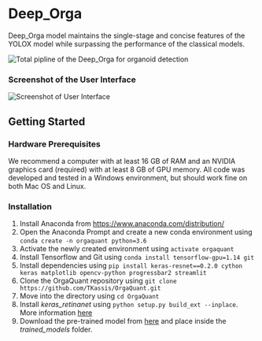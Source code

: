 # Deep_Orga
Deep_Orga model maintains the single-stage and concise features of the YOLOX model while surpassing the performance of the classical models.

![Total pipline of the Deep_Orga for organoid detection](https://github.com/sibet-lb/Deep_Orga/blob/main/Graphical%20Abstract.png)

### Screenshot of the User Interface
![Screenshot of User Interface](/readme_images/screenshot.jpg)

## Getting Started
### Hardware Prerequisites
We recommend a computer with at least 16 GB of RAM and an NVIDIA graphics card (required) with at least 8 GB of GPU memory.
All code was developed and tested in a Windows environment, but should work fine on both Mac OS and Linux.

### Installation
1. Install Anaconda from https://www.anaconda.com/distribution/
2. Open the Anaconda Prompt and create a new conda environment using `conda create -n orgaquant python=3.6`
3. Activate the newly created environment using `activate orgaquant`
4. Install Tensorflow and Git using `conda install tensorflow-gpu=1.14 git`
5. Install dependencies using `pip install keras-resnet==0.2.0 cython keras matplotlib opencv-python progressbar2 streamlit`
6. Clone the OrgaQuant repository using `git clone https://github.com/TKassis/OrgaQuant.git`
7. Move into the directory using `cd OrgaQuant`
8. Install _keras_retinanet_ using `python setup.py build_ext --inplace`. More information [here](https://github.com/fizyr/keras-retinanet)
9. Download the pre-trained model from [here](https://github.com/TKassis/OrgaQuant/releases/download/v0.2/orgaquant_intestinal_v3.h5) and place inside the _trained_models_ folder.
